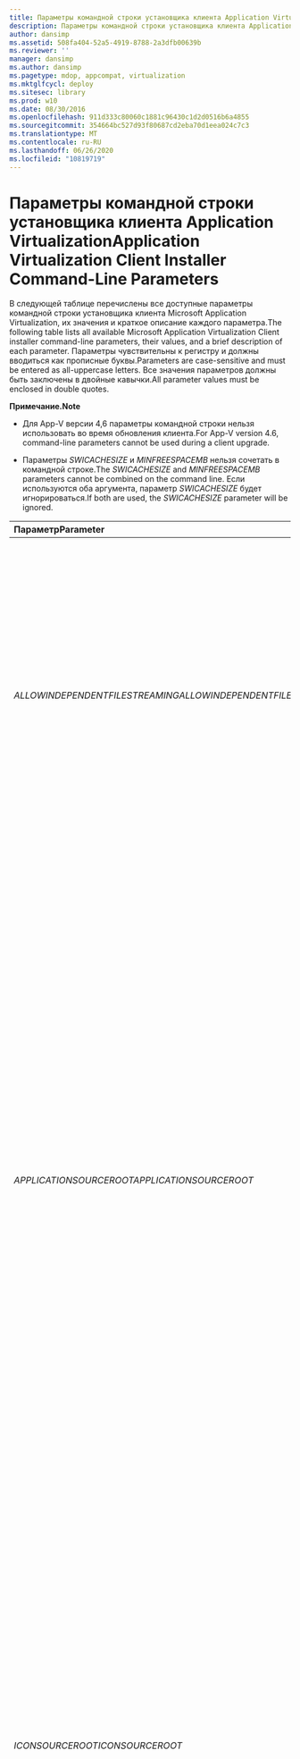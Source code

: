 ```yaml
---
title: Параметры командной строки установщика клиента Application Virtualization
description: Параметры командной строки установщика клиента Application Virtualization
author: dansimp
ms.assetid: 508fa404-52a5-4919-8788-2a3dfb00639b
ms.reviewer: ''
manager: dansimp
ms.author: dansimp
ms.pagetype: mdop, appcompat, virtualization
ms.mktglfcycl: deploy
ms.sitesec: library
ms.prod: w10
ms.date: 08/30/2016
ms.openlocfilehash: 911d333c80060c1881c96430c1d2d0516b6a4855
ms.sourcegitcommit: 354664bc527d93f80687cd2eba70d1eea024c7c3
ms.translationtype: MT
ms.contentlocale: ru-RU
ms.lasthandoff: 06/26/2020
ms.locfileid: "10819719"
---
```

# <span data-ttu-id="caeb3-103">Параметры командной строки установщика клиента Application Virtualization</span><span class="sxs-lookup"><span data-stu-id="caeb3-103">Application Virtualization Client Installer Command-Line Parameters</span></span>


<span data-ttu-id="caeb3-104">В следующей таблице перечислены все доступные параметры командной строки установщика клиента Microsoft Application Virtualization, их значения и краткое описание каждого параметра.</span><span class="sxs-lookup"><span data-stu-id="caeb3-104">The following table lists all available Microsoft Application Virtualization Client installer command-line parameters, their values, and a brief description of each parameter.</span></span> <span data-ttu-id="caeb3-105">Параметры чувствительны к регистру и должны вводиться как прописные буквы.</span><span class="sxs-lookup"><span data-stu-id="caeb3-105">Parameters are case-sensitive and must be entered as all-uppercase letters.</span></span> <span data-ttu-id="caeb3-106">Все значения параметров должны быть заключены в двойные кавычки.</span><span class="sxs-lookup"><span data-stu-id="caeb3-106">All parameter values must be enclosed in double quotes.</span></span>

**<span data-ttu-id="caeb3-107">Примечание.</span><span class="sxs-lookup"><span data-stu-id="caeb3-107">Note</span></span>**  
-   <span data-ttu-id="caeb3-108">Для App-V версии 4,6 параметры командной строки нельзя использовать во время обновления клиента.</span><span class="sxs-lookup"><span data-stu-id="caeb3-108">For App-V version 4.6, command-line parameters cannot be used during a client upgrade.</span></span>

-   <span data-ttu-id="caeb3-109">Параметры *SWICACHESIZE* и *MINFREESPACEMB* нельзя сочетать в командной строке.</span><span class="sxs-lookup"><span data-stu-id="caeb3-109">The *SWICACHESIZE* and *MINFREESPACEMB* parameters cannot be combined on the command line.</span></span> <span data-ttu-id="caeb3-110">Если используются оба аргумента, параметр *SWICACHESIZE* будет игнорироваться.</span><span class="sxs-lookup"><span data-stu-id="caeb3-110">If both are used, the *SWICACHESIZE* parameter will be ignored.</span></span>



<table>
<colgroup>
<col width="33%" />
<col width="33%" />
<col width="33%" />
</colgroup>
<thead>
<tr class="header">
<th align="left"><span data-ttu-id="caeb3-111">Параметр</span><span class="sxs-lookup"><span data-stu-id="caeb3-111">Parameter</span></span></th>
<th align="left"><span data-ttu-id="caeb3-112">Данные</span><span class="sxs-lookup"><span data-stu-id="caeb3-112">Values</span></span></th>
<th align="left"><span data-ttu-id="caeb3-113">Описание</span><span class="sxs-lookup"><span data-stu-id="caeb3-113">Description</span></span></th>
</tr>
</thead>
<tbody>
<tr class="odd">
<td align="left"><p><em><span data-ttu-id="caeb3-114">ALLOWINDEPENDENTFILESTREAMING</span><span class="sxs-lookup"><span data-stu-id="caeb3-114">ALLOWINDEPENDENTFILESTREAMING</span></span></em></p></td>
<td align="left"><p><span data-ttu-id="caeb3-115">TRUE</span><span class="sxs-lookup"><span data-stu-id="caeb3-115">TRUE</span></span></p>
<p><span data-ttu-id="caeb3-116">FALSE</span><span class="sxs-lookup"><span data-stu-id="caeb3-116">FALSE</span></span></p></td>
<td align="left"><p><span data-ttu-id="caeb3-117">Указывает, будет ли включена потоковая передача из файла независимо от того, как был настроен клиент с <em> помощью </em> параметра APPLICATIONSOURCEROOT.</span><span class="sxs-lookup"><span data-stu-id="caeb3-117">Indicates whether streaming from file will be enabled regardless of how the client has been configured with the <em>APPLICATIONSOURCEROOT</em> parameter.</span></span> <span data-ttu-id="caeb3-118">Если задано значение FALSE, транспорт не включит потоковую передачу из файлов даже в том случае, если в качестве <em> параметра APPLICATIONSOURCEROOT в OSD </em> есть путь к файлу.</span><span class="sxs-lookup"><span data-stu-id="caeb3-118">If set to FALSE, the transport will not enable streaming from files even if the OSD HREF or the <em>APPLICATIONSOURCEROOT</em> parameter contains a file path.</span></span></p>
<p><span data-ttu-id="caeb3-119">Возможные значения:</span><span class="sxs-lookup"><span data-stu-id="caeb3-119">Possible values:</span></span></p>
<ul>
<li><p><span data-ttu-id="caeb3-120">TRUE — приложение, развернутое вручную, может быть загружено с диска.</span><span class="sxs-lookup"><span data-stu-id="caeb3-120">TRUE—Manually deployed application may be loaded from disk.</span></span></p></li>
<li><p><span data-ttu-id="caeb3-121">FALSE — все приложения должны поступать из исходного потокового сервера.</span><span class="sxs-lookup"><span data-stu-id="caeb3-121">FALSE—All applications must come from source streaming server.</span></span></p></li>
</ul></td>
</tr>
<tr class="even">
<td align="left"><p><em><span data-ttu-id="caeb3-122">APPLICATIONSOURCEROOT</span><span class="sxs-lookup"><span data-stu-id="caeb3-122">APPLICATIONSOURCEROOT</span></span></em></p></td>
<td align="left"><p><span data-ttu-id="caeb3-123"><em>URL-адрес RTSP:// </em> (для доставки динамического пакета)</span><span class="sxs-lookup"><span data-stu-id="caeb3-123">RTSP:// <em>URL</em> (for dynamic package delivery)</span></span></p>
<p><span data-ttu-id="caeb3-124"><em>URL-адрес file:// </em> или <em> UNC </em> (для загрузки из файла с пакетом доставки)</span><span class="sxs-lookup"><span data-stu-id="caeb3-124">File:// <em>URL</em> or <em>UNC</em> (for load from file package delivery)</span></span></p></td>
<td align="left"><p><span data-ttu-id="caeb3-125">Чтобы включить администратора или электронную систему распространения программного обеспечения, чтобы обеспечить выполнение загрузки приложения в соответствии с схемой управления топологией, можно переопределить базу кода OSD для элемента HREF приложения (исходное расположение).</span><span class="sxs-lookup"><span data-stu-id="caeb3-125">To enable an administrator or an electronic software distribution system to ensure that application loading is performed in compliance with the topology management scheme, allows an override of the OSD CODEBASE for the application HREF element (the source location).</span></span> <span data-ttu-id="caeb3-126">Если значение равно "", то есть значение по умолчанию, используются существующие параметры OSD файла.</span><span class="sxs-lookup"><span data-stu-id="caeb3-126">If the value is “”, which is the default value, the existing OSD file settings are used.</span></span></p>
<p><span data-ttu-id="caeb3-127">URL-адрес состоит из нескольких частей.</span><span class="sxs-lookup"><span data-stu-id="caeb3-127">A URL has several parts:</span></span></p>
<p><span data-ttu-id="caeb3-128">&lt;протокол &gt; :// &lt; сервер &gt; : &lt; &gt; / &lt; путь к порту &gt; / &lt; ? &gt; &lt; #fragment запросов&gt;</span><span class="sxs-lookup"><span data-stu-id="caeb3-128">&lt;protocol&gt;://&lt;server&gt;:&lt;port&gt;/&lt;path&gt;/&lt;?query&gt;&lt;#fragment&gt;</span></span></p>
<p><span data-ttu-id="caeb3-129">Путь в формате UNC состоит из трех частей:</span><span class="sxs-lookup"><span data-stu-id="caeb3-129">A UNC path has three parts:</span></span></p>
<p><span data-ttu-id="caeb3-130">&amp;lt; имя_компьютера &gt; &amp; lt; общий доступ к папке &gt; &amp; lt; ресурс&gt;</span><span class="sxs-lookup"><span data-stu-id="caeb3-130">&amp;lt;computername&gt;&amp;lt;share folder&gt;&amp;lt;resource&gt;</span></span></p>
<p><span data-ttu-id="caeb3-131">Если <em> параметр APPLICATIONSOURCEROOT </em> указан на клиентском компьютере, клиент будет прерывать URL-адрес или путь UNC из файла OSD в составные части и заменять разделы OSD соответствующими <em> </em> разделами APPLICATIONSOURCEROOT.</span><span class="sxs-lookup"><span data-stu-id="caeb3-131">If the <em>APPLICATIONSOURCEROOT</em> parameter is specified on a client, the client will break the URL or UNC path from an OSD file into its constituent parts and replace the OSD sections with the corresponding <em>APPLICATIONSOURCEROOT</em> sections.</span></span></p>
<div class="alert">
<strong><span data-ttu-id="caeb3-132">Важно.</span><span class="sxs-lookup"><span data-stu-id="caeb3-132">Important</span></span></strong><br/><p><span data-ttu-id="caeb3-133">Убедитесь, что при использовании file://с путями в формате UNC используется правильный формат.</span><span class="sxs-lookup"><span data-stu-id="caeb3-133">Be sure to use the correct format when using file:// with a UNC path.</span></span> <span data-ttu-id="caeb3-134">Правильный формат: file:// &amp; lt; сервер &gt; &amp; lt; общий доступ &gt; .</span><span class="sxs-lookup"><span data-stu-id="caeb3-134">The correct format is file://&amp;lt;server&gt;&amp;lt;share&gt;.</span></span></p>
</div>
<div>

</div></td>
</tr>
<tr class="odd">
<td align="left"><p><em><span data-ttu-id="caeb3-135">ICONSOURCEROOT</span><span class="sxs-lookup"><span data-stu-id="caeb3-135">ICONSOURCEROOT</span></span></em></p></td>
<td align="left"><p><em><span data-ttu-id="caeb3-136">UNC</span><span class="sxs-lookup"><span data-stu-id="caeb3-136">UNC</span></span></em></p>
<p><span data-ttu-id="caeb3-137">URL <em> -адрес http:// </em> или <em> url-адрес https://</span><span class="sxs-lookup"><span data-stu-id="caeb3-137">HTTP://<em>URL</em> or HTTPS://<em>URL</span></span></em></p></td>
<td align="left"><p><span data-ttu-id="caeb3-138">Позволяет администратору указать исходное расположение для получения значка для серийного пакета приложения во время публикации.</span><span class="sxs-lookup"><span data-stu-id="caeb3-138">Enables an administrator to specify a source location for icon retrieval for a sequenced application package during publication.</span></span> <span data-ttu-id="caeb3-139">Корни источника значков поддерживают пути в формате UNC и URL-адреса (HTTP или HTTPS).</span><span class="sxs-lookup"><span data-stu-id="caeb3-139">Icon source roots support UNC paths and URLs (HTTP or HTTPS).</span></span> <span data-ttu-id="caeb3-140">Если значение равно "", то есть значение по умолчанию, используются существующие параметры OSD файла.</span><span class="sxs-lookup"><span data-stu-id="caeb3-140">If the value is “”, which is the default value, the existing OSD file settings are used.</span></span></p>
<p><span data-ttu-id="caeb3-141">URL-адрес состоит из нескольких частей.</span><span class="sxs-lookup"><span data-stu-id="caeb3-141">A URL has several parts:</span></span></p>
<p><span data-ttu-id="caeb3-142">&lt;протокол &gt; :// &lt; сервер &gt; : &lt; &gt; / &lt; путь к порту &gt; / &lt; ? &gt; &lt; #fragment запросов&gt;</span><span class="sxs-lookup"><span data-stu-id="caeb3-142">&lt;protocol&gt;://&lt;server&gt;:&lt;port&gt;/&lt;path&gt;/&lt;?query&gt;&lt;#fragment&gt;</span></span></p>
<p><span data-ttu-id="caeb3-143">Путь в формате UNC состоит из трех частей:</span><span class="sxs-lookup"><span data-stu-id="caeb3-143">A UNC path has three parts:</span></span></p>
<p><span data-ttu-id="caeb3-144">&amp;lt; имя_компьютера &gt; &amp; lt; общий доступ к папке &gt; &amp; lt; ресурс&gt;</span><span class="sxs-lookup"><span data-stu-id="caeb3-144">&amp;lt;computername&gt;&amp;lt;share folder&gt;&amp;lt;resource&gt;</span></span></p>
<div class="alert">
<strong><span data-ttu-id="caeb3-145">Важно.</span><span class="sxs-lookup"><span data-stu-id="caeb3-145">Important</span></span></strong><br/><p><span data-ttu-id="caeb3-146">При использовании UNC-пути следует использовать правильный формат.</span><span class="sxs-lookup"><span data-stu-id="caeb3-146">Be sure to use the correct format when using a UNC path.</span></span> <span data-ttu-id="caeb3-147">Допустимые форматы: &amp; lt; сервер &gt; &amp; lt; общий доступ &gt; или &lt; буква диска &gt; : &amp; lt; папка &gt; .</span><span class="sxs-lookup"><span data-stu-id="caeb3-147">Acceptable formats are &amp;lt;server&gt;&amp;lt;share&gt; or &lt;drive letter&gt;:&amp;lt;folder&gt;.</span></span></p>
</div>
<div>

</div></td>
</tr>
<tr class="even">
<td align="left"><p><em><span data-ttu-id="caeb3-148">OSDSOURCEROOT</span><span class="sxs-lookup"><span data-stu-id="caeb3-148">OSDSOURCEROOT</span></span></em></p></td>
<td align="left"><p><em><span data-ttu-id="caeb3-149">UNC</span><span class="sxs-lookup"><span data-stu-id="caeb3-149">UNC</span></span></em></p>
<p><span data-ttu-id="caeb3-150">URL <em> -адрес http:// </em> или <em> url-адрес https://</span><span class="sxs-lookup"><span data-stu-id="caeb3-150">HTTP://<em>URL</em> or HTTPS://<em>URL</span></span></em></p></td>
<td align="left"><p><span data-ttu-id="caeb3-151">Позволяет администратору указать расположение источника для получения файла OSD для пакета приложения во время публикации.</span><span class="sxs-lookup"><span data-stu-id="caeb3-151">Enables an administrator to specify a source location for OSD file retrieval for an application package during publication.</span></span> <span data-ttu-id="caeb3-152">Корни источника OSD поддерживают пути UNC и URL-адреса (HTTP или HTTPS).</span><span class="sxs-lookup"><span data-stu-id="caeb3-152">OSD source roots support UNC paths and URLs (HTTP or HTTPS).</span></span> <span data-ttu-id="caeb3-153">Если значение равно "", то есть значение по умолчанию, используются существующие параметры OSD файла.</span><span class="sxs-lookup"><span data-stu-id="caeb3-153">If the value is “”, which is the default value, the existing OSD file settings are used.</span></span></p>
<p><span data-ttu-id="caeb3-154">URL-адрес состоит из нескольких частей.</span><span class="sxs-lookup"><span data-stu-id="caeb3-154">A URL has several parts:</span></span></p>
<p><span data-ttu-id="caeb3-155">&lt;протокол &gt; :// &lt; сервер &gt; : &lt; &gt; / &lt; путь к порту &gt; / &lt; ? &gt; &lt; #fragment запросов&gt;</span><span class="sxs-lookup"><span data-stu-id="caeb3-155">&lt;protocol&gt;://&lt;server&gt;:&lt;port&gt;/&lt;path&gt;/&lt;?query&gt;&lt;#fragment&gt;</span></span></p>
<p><span data-ttu-id="caeb3-156">Путь в формате UNC состоит из трех частей:</span><span class="sxs-lookup"><span data-stu-id="caeb3-156">A UNC path has three parts:</span></span></p>
<p><span data-ttu-id="caeb3-157">&amp;lt; имя_компьютера &gt; &amp; lt; общий доступ к папке &gt; &amp; lt; ресурс&gt;</span><span class="sxs-lookup"><span data-stu-id="caeb3-157">&amp;lt;computername&gt;&amp;lt;share folder&gt;&amp;lt;resource&gt;</span></span></p>
<div class="alert">
<strong><span data-ttu-id="caeb3-158">Важно.</span><span class="sxs-lookup"><span data-stu-id="caeb3-158">Important</span></span></strong><br/><p><span data-ttu-id="caeb3-159">При использовании UNC-пути следует использовать правильный формат.</span><span class="sxs-lookup"><span data-stu-id="caeb3-159">Be sure to use the correct format when using a UNC path.</span></span> <span data-ttu-id="caeb3-160">Допустимые форматы: &amp; lt; сервер &gt; &amp; lt; общий доступ &gt; или &lt; буква диска &gt; : &amp; lt; папка &gt; .</span><span class="sxs-lookup"><span data-stu-id="caeb3-160">Acceptable formats are &amp;lt;server&gt;&amp;lt;share&gt; or &lt;drive letter&gt;:&amp;lt;folder&gt;.</span></span></p>
</div>
<div>

</div></td>
</tr>
<tr class="odd">
<td align="left"><p><em><span data-ttu-id="caeb3-161">AUTOLOADONLOGIN</span><span class="sxs-lookup"><span data-stu-id="caeb3-161">AUTOLOADONLOGIN</span></span></em></p>
<p><em><span data-ttu-id="caeb3-162">AUTOLOADONLAUNCH</span><span class="sxs-lookup"><span data-stu-id="caeb3-162">AUTOLOADONLAUNCH</span></span></em></p>
<p><em><span data-ttu-id="caeb3-163">AUTOLOADONREFRESH</span><span class="sxs-lookup"><span data-stu-id="caeb3-163">AUTOLOADONREFRESH</span></span></em></p></td>
<td align="left"><p><span data-ttu-id="caeb3-164">[0 | 1]</span><span class="sxs-lookup"><span data-stu-id="caeb3-164">[0|1]</span></span></p></td>
<td align="left"><p><span data-ttu-id="caeb3-165">Триггеры AutoLoad, определяющие события, инициирующие автоматическую загрузку приложений.</span><span class="sxs-lookup"><span data-stu-id="caeb3-165">The AutoLoad triggers that define the events that initiate auto-loading of applications.</span></span> <span data-ttu-id="caeb3-166">AutoLoad неявно использует фоновую потоковую передачу для обеспечения полной загрузки приложения в кэш.</span><span class="sxs-lookup"><span data-stu-id="caeb3-166">AutoLoad implicitly uses background streaming to enable the application to be fully loaded into cache.</span></span></p>
<p><span data-ttu-id="caeb3-167">Основной блок функций будет загружаться как можно быстрее.</span><span class="sxs-lookup"><span data-stu-id="caeb3-167">The primary feature block will be loaded as quickly as possible.</span></span> <span data-ttu-id="caeb3-168">Оставшиеся блоки функций будут загружены в фоновом режиме, чтобы обеспечить приоритетные операции, такие как взаимодействие пользователей с приложениями, и обеспечить оптимальную производительность.</span><span class="sxs-lookup"><span data-stu-id="caeb3-168">Remaining feature blocks will be loaded in the background to enable foreground operations, such as user interaction with applications, to take priority and provide optimal performance.</span></span></p>
<div class="alert">
<strong><span data-ttu-id="caeb3-169">Примечание.</span><span class="sxs-lookup"><span data-stu-id="caeb3-169">Note</span></span></strong><br/><p><span data-ttu-id="caeb3-170"><em>Параметр AUTOLOADTARGET </em> определяет, какие приложения загружаются автоматически.</span><span class="sxs-lookup"><span data-stu-id="caeb3-170">The <em>AUTOLOADTARGET</em> parameter determines which applications are auto-loaded.</span></span> <span data-ttu-id="caeb3-171">По умолчанию используемые пакеты загружаются автоматически, если <em> </em> не задано значение AUTOLOADTARGET.</span><span class="sxs-lookup"><span data-stu-id="caeb3-171">By default, packages that have been used are auto-loaded unless <em>AUTOLOADTARGET</em> is set.</span></span></p>
</div>
<div>

</div>
<p><span data-ttu-id="caeb3-172">Каждый параметр влияет на поведение при загрузке, как описано ниже.</span><span class="sxs-lookup"><span data-stu-id="caeb3-172">Each parameter affects loading behavior as follows:</span></span></p>
<ul>
<li><p><em><span data-ttu-id="caeb3-173">AUTOLOADONLOGIN </em> — Загрузка начинается, когда пользователь входит в систему.</span><span class="sxs-lookup"><span data-stu-id="caeb3-173">AUTOLOADONLOGIN</em>—Loading starts when the user logs in.</span></span></p></li>
<li><p><em><span data-ttu-id="caeb3-174">AUTOLOADONLAUNCH </em> — Загрузка начинается, когда пользователь запускает приложение.</span><span class="sxs-lookup"><span data-stu-id="caeb3-174">AUTOLOADONLAUNCH</em>—Loading starts when the user starts an application.</span></span></p></li>
<li><p><em><span data-ttu-id="caeb3-175">AUTOLOADONREFRESH </em> — Загрузка начинается, когда выполняется обновление публикации.</span><span class="sxs-lookup"><span data-stu-id="caeb3-175">AUTOLOADONREFRESH</em>—Loading starts when a publishing refresh occurs.</span></span></p></li>
</ul>
<p><span data-ttu-id="caeb3-176">Три значения могут быть объединены.</span><span class="sxs-lookup"><span data-stu-id="caeb3-176">The three values can be combined.</span></span> <span data-ttu-id="caeb3-177">В следующем примере триггеры AutoLoad включены как при входе пользователя, так и при обновлении публикации.</span><span class="sxs-lookup"><span data-stu-id="caeb3-177">In the following example, AutoLoad triggers are enabled both at user login and when publishing refresh occurs:</span></span></p>
<p><em><span data-ttu-id="caeb3-178">AUTOLOADONLOGIN AUTOLOADONREFRESH</span><span class="sxs-lookup"><span data-stu-id="caeb3-178">AUTOLOADONLOGIN AUTOLOADONREFRESH</span></span></em></p>
<div class="alert">
<strong><span data-ttu-id="caeb3-179">Примечание.</span><span class="sxs-lookup"><span data-stu-id="caeb3-179">Note</span></span></strong><br/><p><span data-ttu-id="caeb3-180">Если клиент настроил эти значения при первой установке, autoload не будет срабатывать до следующего выхода из системы и повторного входа пользователя в систему.</span><span class="sxs-lookup"><span data-stu-id="caeb3-180">If the client is configured with these values at first install, Autoload will not be triggered until the next time the user logs off and logs back on.</span></span></p>
</div>
<div>

</div></td>
</tr>
<tr class="even">
<td align="left"><p><em><span data-ttu-id="caeb3-181">AUTOLOADTARGET</span><span class="sxs-lookup"><span data-stu-id="caeb3-181">AUTOLOADTARGET</span></span></em></p></td>
<td align="left"><p><span data-ttu-id="caeb3-182">НИЧЕГО</span><span class="sxs-lookup"><span data-stu-id="caeb3-182">NONE</span></span></p>
<p><span data-ttu-id="caeb3-183">ВЕСЬ</span><span class="sxs-lookup"><span data-stu-id="caeb3-183">ALL</span></span></p>
<p><span data-ttu-id="caeb3-184">PREVUSED</span><span class="sxs-lookup"><span data-stu-id="caeb3-184">PREVUSED</span></span></p></td>
<td align="left"><p><span data-ttu-id="caeb3-185">Указывает, что будет автоматически загружаться при возникновении любого определенного триггера AutoLoad.</span><span class="sxs-lookup"><span data-stu-id="caeb3-185">Indicates what will be auto-loaded when any given AutoLoad triggers occur.</span></span></p>
<p><span data-ttu-id="caeb3-186">Возможные значения:</span><span class="sxs-lookup"><span data-stu-id="caeb3-186">Possible values:</span></span></p>
<ul>
<li><p><span data-ttu-id="caeb3-187">NONE — без автоматической загрузки, независимо от того, какие триггеры могут быть заданы.</span><span class="sxs-lookup"><span data-stu-id="caeb3-187">NONE—No auto-loading, regardless of what triggers might be set.</span></span></p></li>
<li><p><span data-ttu-id="caeb3-188">ALL (если включен какой-либо триггер AutoLoad, все пакеты загружаются автоматически, независимо от того, были ли они запущены.</span><span class="sxs-lookup"><span data-stu-id="caeb3-188">ALL—If any AutoLoad trigger is enabled, all packages are automatically loaded, whether or not they have ever been launched.</span></span></p>
<div class="alert">
<strong><span data-ttu-id="caeb3-189">Примечание.</span><span class="sxs-lookup"><span data-stu-id="caeb3-189">Note</span></span></strong><br/><p><span data-ttu-id="caeb3-190">Этот параметр настраивается для отдельных пакетов с помощью <strong> команд "добавить пакет" </strong> и "Настройка пакета" SFTMIME <strong> </strong> .</span><span class="sxs-lookup"><span data-stu-id="caeb3-190">This setting is configured for individual packages by using the SFTMIME <strong>ADD PACKAGE</strong> and <strong>CONFIGURE PACKAGE</strong> commands.</span></span> <span data-ttu-id="caeb3-191">Дополнительные сведения об этих командах можно найти в разделе <a href="sftmime--command-reference.md" data-raw-source="[SFTMIME Command Reference](sftmime--command-reference.md)"> Справочник по командам SFTMIME </a> .</span><span class="sxs-lookup"><span data-stu-id="caeb3-191">For more information about these commands, see <a href="sftmime--command-reference.md" data-raw-source="[SFTMIME Command Reference](sftmime--command-reference.md)">SFTMIME Command Reference</a>.</span></span></p>
</div>
<div>

</div></li>
<li><p><span data-ttu-id="caeb3-192">PREVUSED — если включен какой-либо триггер AutoLoad, загрузите только те пакеты, в которых ранее использовалось хотя бы одно приложение в пакете (то есть, запущены или предварительно кэшированы).</span><span class="sxs-lookup"><span data-stu-id="caeb3-192">PREVUSED—If any AutoLoad trigger is enabled, load only the packages where at least one application in the package has been previously used (that is, launched or precached).</span></span></p></li>
</ul>
<div class="alert">
<strong><span data-ttu-id="caeb3-193">Примечание.</span><span class="sxs-lookup"><span data-stu-id="caeb3-193">Note</span></span></strong><br/><p><span data-ttu-id="caeb3-194">При установке клиента App-V для использования кэша, доступного только для чтения (например, в качестве реализации сервера VDI), необходимо установить <em> </em> для параметра AUTOLOADTARGET значение None, чтобы клиент не мог обновить приложения в кэше только для чтения.</span><span class="sxs-lookup"><span data-stu-id="caeb3-194">When you install the App-V client to use a read-only cache, (for example, as a VDI server implementation), you must set the <em>AUTOLOADTARGET</em> parameter to NONE to prevent the client from trying to update applications in the read-only cache.</span></span></p>
</div>
<div>

</div></td>
</tr>
<tr class="odd">
<td align="left"><p><em><span data-ttu-id="caeb3-195">DOTIMEOUTMINUTES</span><span class="sxs-lookup"><span data-stu-id="caeb3-195">DOTIMEOUTMINUTES</span></span></em></p></td>
<td align="left"><p><span data-ttu-id="caeb3-196">29600 (по умолчанию)</span><span class="sxs-lookup"><span data-stu-id="caeb3-196">29600 (default)</span></span></p>
<p><span data-ttu-id="caeb3-197">1 – 1439998560 минут (диапазон)</span><span class="sxs-lookup"><span data-stu-id="caeb3-197">1–1439998560 minutes (range)</span></span></p></td>
<td align="left"><p><span data-ttu-id="caeb3-198">Показывает, сколько минут приложение может использоваться в отключенной операции.</span><span class="sxs-lookup"><span data-stu-id="caeb3-198">Indicates how many minutes an application may be used in disconnected operation.</span></span></p></td>
</tr>
<tr class="even">
<td align="left"><p><em><span data-ttu-id="caeb3-199">INSTALLDIR</span><span class="sxs-lookup"><span data-stu-id="caeb3-199">INSTALLDIR</span></span></em></p></td>
<td align="left"><p><span data-ttu-id="caeb3-200">&lt;аппарат&gt;</span><span class="sxs-lookup"><span data-stu-id="caeb3-200">&lt;pathname&gt;</span></span></p></td>
<td align="left"><p><span data-ttu-id="caeb3-201">Указывает каталог установки клиента App-V.</span><span class="sxs-lookup"><span data-stu-id="caeb3-201">Specifies the installation directory of the App-V Client.</span></span></p>
<p><span data-ttu-id="caeb3-202">Пример: INSTALLDIR = &quot; C:\Program Files\Microsoft Application Virtualization Client&quot;</span><span class="sxs-lookup"><span data-stu-id="caeb3-202">Example: INSTALLDIR=&quot;C:\Program Files\Microsoft Application Virtualization Client&quot;</span></span></p></td>
</tr>
<tr class="odd">
<td align="left"><p><em><span data-ttu-id="caeb3-203">РЕЖИМ</span><span class="sxs-lookup"><span data-stu-id="caeb3-203">OPTIN</span></span></em></p></td>
<td align="left"><p><span data-ttu-id="caeb3-204">ЗАДАН</span><span class="sxs-lookup"><span data-stu-id="caeb3-204">“TRUE”</span></span></p>
<p><span data-ttu-id="caeb3-205">“”</span><span class="sxs-lookup"><span data-stu-id="caeb3-205">“”</span></span></p></td>
<td align="left"><p><span data-ttu-id="caeb3-206">Клиентские компоненты Microsoft Application Virtualization будут обновляться с помощью центра обновления Майкрософт, когда они доступны для общего доступа.</span><span class="sxs-lookup"><span data-stu-id="caeb3-206">Microsoft Application Virtualization Client components will be upgradable through Microsoft Update when updates are made available to the general public.</span></span> <span data-ttu-id="caeb3-207">Для агента Центра обновления Майкрософт, установленного в операционных системах Windows, требуется явное согласие пользователя на использование службы.</span><span class="sxs-lookup"><span data-stu-id="caeb3-207">The Microsoft Update Agent installed on Windows operating systems requires a user to explicitly opt-in to use the service.</span></span> <span data-ttu-id="caeb3-208">Этот отказ требуется только один раз для всех приложений на устройстве.</span><span class="sxs-lookup"><span data-stu-id="caeb3-208">This opt-in is required only one time for all applications on the device.</span></span> <span data-ttu-id="caeb3-209">Если вы уже выбрали вариант "Microsoft Update", компоненты Microsoft Application Virtualization на устройстве будут автоматически использовать преимущества службы.</span><span class="sxs-lookup"><span data-stu-id="caeb3-209">If you have already opted into Microsoft Update, the Microsoft Application Virtualization components on the device will automatically take advantage of the service.</span></span></p>
<p><span data-ttu-id="caeb3-210">Для установки с помощью командной строки по умолчанию используется Microsoft Update (если только предыдущее приложение не включило на него) в соответствии с требованием, которое можно вручную внести в Microsoft Update.</span><span class="sxs-lookup"><span data-stu-id="caeb3-210">For command-line installation, use of Microsoft Update is by default opt-out (unless a previous application already enabled the device to be opted in) due to the requirement for manually opting into Microsoft Update.</span></span> <span data-ttu-id="caeb3-211">Таким образом, ожидание в установках должна быть явной для установки из командной строки.</span><span class="sxs-lookup"><span data-stu-id="caeb3-211">Therefore, opting in must be explicit for command-line installations.</span></span> <span data-ttu-id="caeb3-212">Установка для параметра "OptIn" <em> значения </em> true приводит к принудительному включению центра обновления Майкрософт.</span><span class="sxs-lookup"><span data-stu-id="caeb3-212">Setting the command-line parameter <em>OPTIN</em> to TRUE forces the Microsoft Update opt-in to be set.</span></span></p></td>
</tr>
<tr class="even">
<td align="left"><p><em><span data-ttu-id="caeb3-213">REQUIREAUTHORIZATIONIFCACHED</span><span class="sxs-lookup"><span data-stu-id="caeb3-213">REQUIREAUTHORIZATIONIFCACHED</span></span></em></p></td>
<td align="left"><p><span data-ttu-id="caeb3-214">TRUE</span><span class="sxs-lookup"><span data-stu-id="caeb3-214">TRUE</span></span></p>
<p><span data-ttu-id="caeb3-215">FALSE</span><span class="sxs-lookup"><span data-stu-id="caeb3-215">FALSE</span></span></p></td>
<td align="left"><p><span data-ttu-id="caeb3-216">Указывает, требуется ли всегда проверка подлинности, независимо от того, какое приложение уже находится в кэше.</span><span class="sxs-lookup"><span data-stu-id="caeb3-216">Indicates whether authorization is always required, whether or not an application is already in cache.</span></span></p>
<p><span data-ttu-id="caeb3-217">Возможные значения:</span><span class="sxs-lookup"><span data-stu-id="caeb3-217">Possible values:</span></span></p>
<ul>
<li><p><span data-ttu-id="caeb3-218">TRUE — приложение всегда должно быть авторизовано при запуске.</span><span class="sxs-lookup"><span data-stu-id="caeb3-218">TRUE—Application always must be authorized at startup.</span></span> <span data-ttu-id="caeb3-219">Для потоковых приложений RTSP маркер авторизации пользователя отправляется на сервер для проверки подлинности.</span><span class="sxs-lookup"><span data-stu-id="caeb3-219">For RTSP streamed applications, the user authorization token is sent to the server for authorization.</span></span> <span data-ttu-id="caeb3-220">Для файловых приложений списки ACL для файлов определяют, может ли пользователь получить доступ к приложению.</span><span class="sxs-lookup"><span data-stu-id="caeb3-220">For file-based applications, file ACLs dictate whether a user may access the application.</span></span></p></li>
<li><p><span data-ttu-id="caeb3-221">FALSE — всегда пытайтесь подключиться к серверу.</span><span class="sxs-lookup"><span data-stu-id="caeb3-221">FALSE—Always try to connect to the server.</span></span> <span data-ttu-id="caeb3-222">Если не удается установить соединение с сервером, клиент по-прежнему позволяет пользователю запустить приложение, которое ранее было загружено в кэш.</span><span class="sxs-lookup"><span data-stu-id="caeb3-222">If a connection to the server cannot be established, the client still allows the user to launch an application that has previously been loaded into cache.</span></span></p></li>
</ul></td>
</tr>
<tr class="odd">
<td align="left"><p><em><span data-ttu-id="caeb3-223">SWICACHESIZE</span><span class="sxs-lookup"><span data-stu-id="caeb3-223">SWICACHESIZE</span></span></em></p></td>
<td align="left"><p><span data-ttu-id="caeb3-224">Размер кэша в МЕГАБАЙТах</span><span class="sxs-lookup"><span data-stu-id="caeb3-224">Cache size in MB</span></span></p></td>
<td align="left"><p><span data-ttu-id="caeb3-225">Задает размер (в мегабайтах) кэша клиента.</span><span class="sxs-lookup"><span data-stu-id="caeb3-225">Specifies the size in megabytes of the client cache.</span></span> <span data-ttu-id="caeb3-226">Размер по умолчанию составляет 4096 МБ и максимальный размер составляет 1 048 576 МБ (1 ТБ).</span><span class="sxs-lookup"><span data-stu-id="caeb3-226">The default size is 4096 MB, and the maximum size is 1,048,576 MB (1 TB).</span></span> <span data-ttu-id="caeb3-227">Система проверяет наличие доступного места во время установки, но не резервирует пространство.</span><span class="sxs-lookup"><span data-stu-id="caeb3-227">The system checks for the available space at installation time, but the space is not reserved.</span></span></p>
<p><span data-ttu-id="caeb3-228">Пример: <strong> SWICACHESIZE = &quot; 1024&quot;</span><span class="sxs-lookup"><span data-stu-id="caeb3-228">Example: <strong>SWICACHESIZE=&quot;1024&quot;</span></span></strong></p></td>
</tr>
<tr class="even">
<td align="left"><p><em><span data-ttu-id="caeb3-229">SWIPUBSVRDISPLAY</span><span class="sxs-lookup"><span data-stu-id="caeb3-229">SWIPUBSVRDISPLAY</span></span></em></p></td>
<td align="left"><p><span data-ttu-id="caeb3-230">Отображаемое имя</span><span class="sxs-lookup"><span data-stu-id="caeb3-230">Display name</span></span></p></td>
<td align="left"><p><span data-ttu-id="caeb3-231">Указывает отображаемое имя сервера публикаций; требуется при <em> </em> использовании SWIPUBSVRHOST.</span><span class="sxs-lookup"><span data-stu-id="caeb3-231">Specifies the displayed name of the publishing server; required when <em>SWIPUBSVRHOST</em> is used.</span></span></p>
<p><span data-ttu-id="caeb3-232">Пример: <strong> SWIPUBSVRDISPLAY = &quot; производственная среда&quot;</span><span class="sxs-lookup"><span data-stu-id="caeb3-232">Example: <strong>SWIPUBSVRDISPLAY=&quot;PRODUCTION ENVIRONMENT&quot;</span></span></strong></p></td>
</tr>
<tr class="odd">
<td align="left"><p><em><span data-ttu-id="caeb3-233">SWIPUBSVRTYPE</span><span class="sxs-lookup"><span data-stu-id="caeb3-233">SWIPUBSVRTYPE</span></span></em></p></td>
<td align="left"><p><span data-ttu-id="caeb3-234">[HTTP | Протокол</span><span class="sxs-lookup"><span data-stu-id="caeb3-234">[HTTP|RTSP]</span></span></p></td>
<td align="left"><p><span data-ttu-id="caeb3-235">Указывает тип сервера публикаций.</span><span class="sxs-lookup"><span data-stu-id="caeb3-235">Specifies the publishing server type.</span></span> <span data-ttu-id="caeb3-236">Тип сервера по умолчанию — сервер Application Virtualization Server.</span><span class="sxs-lookup"><span data-stu-id="caeb3-236">The default server type is Application Virtualization Server.</span></span> <span data-ttu-id="caeb3-237"><strong>Параметр/Secure </strong> не учитывает регистр.</span><span class="sxs-lookup"><span data-stu-id="caeb3-237">The <strong>/secure</strong> switch is not case sensitive.</span></span></p>
<ul>
<li><p><span data-ttu-id="caeb3-238">HTTP (стандартный HTTP-сервер)</span><span class="sxs-lookup"><span data-stu-id="caeb3-238">HTTP—Standard HTTP Server</span></span></p></li>
<li><p><span data-ttu-id="caeb3-239">HTTP- <strong> /Secure </strong> — Улучшенная безопасность HTTP-сервер</span><span class="sxs-lookup"><span data-stu-id="caeb3-239">HTTP <strong>/secure</strong>—Enhanced Security HTTP Server</span></span></p></li>
<li><p><span data-ttu-id="caeb3-240">RTSP (сервер Application Virtualization Server)</span><span class="sxs-lookup"><span data-stu-id="caeb3-240">RTSP—Application Virtualization Server</span></span></p></li>
<li><p><span data-ttu-id="caeb3-241">Протокол RTSP <strong> /Secure </strong> — сервер виртуализации приложений повышенной безопасности</span><span class="sxs-lookup"><span data-stu-id="caeb3-241">RTSP <strong>/secure</strong>—Enhanced Security Application Virtualization Server</span></span></p></li>
</ul>
<p><span data-ttu-id="caeb3-242">Пример: <strong> SWIPUBSVRTYPE = &quot; http/Secure&quot;</span><span class="sxs-lookup"><span data-stu-id="caeb3-242">Example: <strong>SWIPUBSVRTYPE=&quot;HTTP /secure&quot;</span></span></strong></p></td>
</tr>
<tr class="even">
<td align="left"><p><em><span data-ttu-id="caeb3-243">SWIPUBSVRHOST</span><span class="sxs-lookup"><span data-stu-id="caeb3-243">SWIPUBSVRHOST</span></span></em></p></td>
<td align="left"><p><span data-ttu-id="caeb3-244">IP-адрес | имя узла</span><span class="sxs-lookup"><span data-stu-id="caeb3-244">IP address|host name</span></span></p></td>
<td align="left"><p><span data-ttu-id="caeb3-245">Указывает IP-адрес сервера виртуализации приложений или имени узла сервера, который разрешается в IP-адрес сервера&#39;s; требуется при <em> </em> использовании SWIPUBSVRDISPLAY.</span><span class="sxs-lookup"><span data-stu-id="caeb3-245">Specifies either the IP address of the Application Virtualization Server or a host name of the server that resolves into the server&#39;s IP address; required when <em>SWIPUBSVRDISPLAY</em> is used.</span></span></p>
<p><span data-ttu-id="caeb3-246">Пример: <strong> SWIPUBSVRHOST = &quot; Server01&quot;</span><span class="sxs-lookup"><span data-stu-id="caeb3-246">Example: <strong>SWIPUBSVRHOST=&quot;SERVER01&quot;</span></span></strong></p></td>
</tr>
<tr class="odd">
<td align="left"><p><em><span data-ttu-id="caeb3-247">SWIPUBSVRPORT</span><span class="sxs-lookup"><span data-stu-id="caeb3-247">SWIPUBSVRPORT</span></span></em></p></td>
<td align="left"><p><span data-ttu-id="caeb3-248">Номер порта</span><span class="sxs-lookup"><span data-stu-id="caeb3-248">Port number</span></span></p></td>
<td align="left"><p><span data-ttu-id="caeb3-249">Задает логический порт, используемый этим сервером Application Virtualization для прослушивания запросов от клиента (по умолчанию = 554).</span><span class="sxs-lookup"><span data-stu-id="caeb3-249">Specifies the logical port that is used by this Application Virtualization Server to listen for requests from the client (default = 554).</span></span></p>
<ul>
<li><p><span data-ttu-id="caeb3-250">Стандартный HTTP-сервер — по умолчанию = 80.</span><span class="sxs-lookup"><span data-stu-id="caeb3-250">Standard HTTP server—Default = 80.</span></span></p></li>
<li><p><span data-ttu-id="caeb3-251">Сервер HTTP с улучшенной защитой: по умолчанию = 443.</span><span class="sxs-lookup"><span data-stu-id="caeb3-251">Enhanced Security HTTP Server—Default = 443.</span></span></p></li>
<li><p><span data-ttu-id="caeb3-252">Сервер Application Virtualization — значение по умолчанию = 554.</span><span class="sxs-lookup"><span data-stu-id="caeb3-252">Application Virtualization Server—Default = 554.</span></span></p></li>
<li><p><span data-ttu-id="caeb3-253">Сервер виртуализации приложений повышенной безопасности — по умолчанию = 322.</span><span class="sxs-lookup"><span data-stu-id="caeb3-253">Enhanced Security Application Virtualization Server—Default = 322.</span></span></p></li>
</ul>
<p><span data-ttu-id="caeb3-254">Пример: <strong> SWIPUBSVRPORT = &quot; 443&quot;</span><span class="sxs-lookup"><span data-stu-id="caeb3-254">Example: <strong>SWIPUBSVRPORT=&quot;443&quot;</span></span></strong></p></td>
</tr>
<tr class="even">
<td align="left"><p><em><span data-ttu-id="caeb3-255">SWIPUBSVRPATH</span><span class="sxs-lookup"><span data-stu-id="caeb3-255">SWIPUBSVRPATH</span></span></em></p></td>
<td align="left"><p><span data-ttu-id="caeb3-256">Имя пути</span><span class="sxs-lookup"><span data-stu-id="caeb3-256">Path name</span></span></p></td>
<td align="left"><p><span data-ttu-id="caeb3-257">Задает расположение на сервере публикации файла, в котором определяются сопоставления типов файлов (по умолчанию =/); требуется, если <em> </em> значение параметра SWIPUBSVRTYPE — HTTP.</span><span class="sxs-lookup"><span data-stu-id="caeb3-257">Specifies the location on the publishing server of the file that defines file type associations (default = /); required when the <em>SWIPUBSVRTYPE</em> parameter value is HTTP.</span></span></p>
<p><span data-ttu-id="caeb3-258">Пример: <strong> SWIPUBSVRPATH = &quot; /AppVirt/appsntypes.xml&quot;</span><span class="sxs-lookup"><span data-stu-id="caeb3-258">Example: <strong>SWIPUBSVRPATH=&quot;/AppVirt/appsntypes.xml&quot;</span></span></strong></p></td>
</tr>
<tr class="odd">
<td align="left"><p><em><span data-ttu-id="caeb3-259">SWIPUBSVRREFRESH</span><span class="sxs-lookup"><span data-stu-id="caeb3-259">SWIPUBSVRREFRESH</span></span></em></p></td>
<td align="left"><p><span data-ttu-id="caeb3-260">[Вкл. | ВЫЙТИ</span><span class="sxs-lookup"><span data-stu-id="caeb3-260">[ON|OFF]</span></span></p></td>
<td align="left"><p><span data-ttu-id="caeb3-261">Указывает, будет ли клиент автоматически запрашивает сервер публикаций для сопоставлений типов файлов и приложений, когда пользователь входит на клиент (по умолчанию используется значение ON).</span><span class="sxs-lookup"><span data-stu-id="caeb3-261">Specifies whether the client automatically queries the publishing server for file type associations and applications when a user logs in to the client (default = ON).</span></span></p>
<p><span data-ttu-id="caeb3-262">Пример: <strong> SWIPUBSVRREFRESH = &quot; Off&quot;</span><span class="sxs-lookup"><span data-stu-id="caeb3-262">Example: <strong>SWIPUBSVRREFRESH=&quot;off&quot;</span></span></strong></p></td>
</tr>
<tr class="even">
<td align="left"><p><em><span data-ttu-id="caeb3-263">SWIGLOBALDATA</span><span class="sxs-lookup"><span data-stu-id="caeb3-263">SWIGLOBALDATA</span></span></em></p></td>
<td align="left"><p><span data-ttu-id="caeb3-264">Глобальный каталог данных</span><span class="sxs-lookup"><span data-stu-id="caeb3-264">Global data directory</span></span></p></td>
<td align="left"><p><span data-ttu-id="caeb3-265">Указывает каталог, в котором будут храниться данные, не относящиеся к конкретным пользователям (по умолчанию — C:\Documents and Settings\All Users\Documents).</span><span class="sxs-lookup"><span data-stu-id="caeb3-265">Specifies the directory where data will be stored that is not specific to particular users (default = C:\Documents and Settings\All Users\Documents).</span></span></p>
<p><span data-ttu-id="caeb3-266">Пример: <strong> SWIGLOBALDATA = &quot; D:\Microsoft Application Virtualization Client\Global&quot;</span><span class="sxs-lookup"><span data-stu-id="caeb3-266">Example: <strong>SWIGLOBALDATA=&quot;D:\Microsoft Application Virtualization Client\Global&quot;</span></span></strong></p></td>
</tr>
<tr class="odd">
<td align="left"><p><em><span data-ttu-id="caeb3-267">SWIUSERDATA</span><span class="sxs-lookup"><span data-stu-id="caeb3-267">SWIUSERDATA</span></span></em></p></td>
<td align="left"><p><span data-ttu-id="caeb3-268">Каталог данных пользователя</span><span class="sxs-lookup"><span data-stu-id="caeb3-268">User data directory</span></span></p></td>
<td align="left"><p><span data-ttu-id="caeb3-269">Указывает каталог, в котором будут храниться данные, специфичные для конкретных пользователей (по умолчанию =% APPDATA%).</span><span class="sxs-lookup"><span data-stu-id="caeb3-269">Specifies the directory where data will be stored that is specific to particular users (default = %APPDATA%).</span></span></p>
<p><span data-ttu-id="caeb3-270">Пример: <strong> SWIUSERDATA = &quot; H:\Windows\Microsoft Application Virtualization (клиент)&quot;</span><span class="sxs-lookup"><span data-stu-id="caeb3-270">Example: <strong>SWIUSERDATA=&quot;H:\Windows\Microsoft Application Virtualization Client&quot;</span></span></strong></p></td>
</tr>
<tr class="even">
<td align="left"><p><em><span data-ttu-id="caeb3-271">SWIFSDRIVE</span><span class="sxs-lookup"><span data-stu-id="caeb3-271">SWIFSDRIVE</span></span></em></p></td>
<td align="left"><p><span data-ttu-id="caeb3-272">Предпочтительная буква диска</span><span class="sxs-lookup"><span data-stu-id="caeb3-272">Preferred drive letter</span></span></p></td>
<td align="left"><p><span data-ttu-id="caeb3-273">Соответствует букве диска, выбранной для виртуального диска.</span><span class="sxs-lookup"><span data-stu-id="caeb3-273">Corresponds to the drive letter that you selected for the virtual drive.</span></span></p>
<p><span data-ttu-id="caeb3-274">Пример: <strong> SWIFSDRIVE = &quot; S&quot;</span><span class="sxs-lookup"><span data-stu-id="caeb3-274">Example: <strong>SWIFSDRIVE=&quot;S&quot;</span></span></strong></p></td>
</tr>
<tr class="odd">
<td align="left"><p><em><span data-ttu-id="caeb3-275">SYSTEMEVENTLOGLEVEL</span><span class="sxs-lookup"><span data-stu-id="caeb3-275">SYSTEMEVENTLOGLEVEL</span></span></em></p></td>
<td align="left"><p><span data-ttu-id="caeb3-276">0 – 4</span><span class="sxs-lookup"><span data-stu-id="caeb3-276">0–4</span></span></p></td>
<td align="left"><p><span data-ttu-id="caeb3-277">Уровень ведения журнала, на котором сообщения журнала записываются в журнал событий NT.</span><span class="sxs-lookup"><span data-stu-id="caeb3-277">Indicates the logging level at which log messages are written to the NT event Log.</span></span> <span data-ttu-id="caeb3-278">Это значение указывает порог, который заносится в журнал, то есть все, что равно или меньше этого значения, заносится в журнал.</span><span class="sxs-lookup"><span data-stu-id="caeb3-278">The value indicates a threshold of what is logged—that is, everything equal to or less than that value is logged.</span></span> <span data-ttu-id="caeb3-279">Например, значение 0x3 (предупреждение) указывает на то, что в журнал записываются предупреждения (0x3), ошибки (0x2) и критические ошибки (0x1).</span><span class="sxs-lookup"><span data-stu-id="caeb3-279">For example, a value of 0x3 (Warning) indicates that Warnings (0x3), Errors (0x2), and Critical Errors (0x1) are logged.</span></span></p>
<p><span data-ttu-id="caeb3-280">Возможные значения:</span><span class="sxs-lookup"><span data-stu-id="caeb3-280">Possible values:</span></span></p>
<ul>
<li><p><span data-ttu-id="caeb3-281">0 = = нет</span><span class="sxs-lookup"><span data-stu-id="caeb3-281">0 == None</span></span></p></li>
<li><p><span data-ttu-id="caeb3-282">1 = = критическая</span><span class="sxs-lookup"><span data-stu-id="caeb3-282">1 == Critical</span></span></p></li>
<li><p><span data-ttu-id="caeb3-283">2 = = ошибка</span><span class="sxs-lookup"><span data-stu-id="caeb3-283">2 == Error</span></span></p></li>
<li><p><span data-ttu-id="caeb3-284">3 = = предупреждение</span><span class="sxs-lookup"><span data-stu-id="caeb3-284">3 == Warning</span></span></p></li>
<li><p><span data-ttu-id="caeb3-285">4 = = информация</span><span class="sxs-lookup"><span data-stu-id="caeb3-285">4 == Information</span></span></p></li>
</ul></td>
</tr>
<tr class="even">
<td align="left"><p><em><span data-ttu-id="caeb3-286">MINFREESPACEMB</span><span class="sxs-lookup"><span data-stu-id="caeb3-286">MINFREESPACEMB</span></span></em></p></td>
<td align="left"><p><span data-ttu-id="caeb3-287">В МЕГАБАЙТах</span><span class="sxs-lookup"><span data-stu-id="caeb3-287">In MB</span></span></p></td>
<td align="left"><p><span data-ttu-id="caeb3-288">Задает объем свободного места (в мегабайтах), которое должно быть доступно на узле, прежде чем можно будет увеличивать размер кэша.</span><span class="sxs-lookup"><span data-stu-id="caeb3-288">Specifies the amount of free space (in megabytes) that must be available on the host before the cache size can increase.</span></span> <span data-ttu-id="caeb3-289">В следующем примере в клиенте настраивается наличие не менее 5 ГБ свободного места на диске, прежде чем можно будет увеличивать размер кэша.</span><span class="sxs-lookup"><span data-stu-id="caeb3-289">The following example would configure the client to ensure at least 5 GB of free space on the disk before allowing the size of the cache to increase.</span></span> <span data-ttu-id="caeb3-290">По умолчанию используется 5000 МБАЙТ свободного места на диске во время установки.</span><span class="sxs-lookup"><span data-stu-id="caeb3-290">The default is 5000 MB of free space available on disk at installation time.</span></span></p>
<p><span data-ttu-id="caeb3-291">Пример: <strong> MINFREESPACEMB = &quot; 5000 &quot; (5 ГБ)</span><span class="sxs-lookup"><span data-stu-id="caeb3-291">Example: <strong>MINFREESPACEMB =&quot;5000&quot; (5 GB)</span></span></strong></p></td>
</tr>
<tr class="odd">
<td align="left"><p><em><span data-ttu-id="caeb3-292">KEEPCURRENTSETTINGS</span><span class="sxs-lookup"><span data-stu-id="caeb3-292">KEEPCURRENTSETTINGS</span></span></em></p></td>
<td align="left"><p><span data-ttu-id="caeb3-293">[0 | 1]</span><span class="sxs-lookup"><span data-stu-id="caeb3-293">[0|1]</span></span></p></td>
<td align="left"><p><span data-ttu-id="caeb3-294">Используется при применении параметров реестра перед развертыванием клиента (например, с помощью групповой политики).</span><span class="sxs-lookup"><span data-stu-id="caeb3-294">Used when you have applied registry settings prior to deploying a client—for example, by using Group Policy.</span></span> <span data-ttu-id="caeb3-295">При развертывании клиента установите для этого параметра значение 1, чтобы не перезаписывать параметры реестра.</span><span class="sxs-lookup"><span data-stu-id="caeb3-295">When a client is deployed, set this parameter to a value of 1 so that it will not overwrite the registry settings.</span></span></p>
<div class="alert">
<strong><span data-ttu-id="caeb3-296">Важно.</span><span class="sxs-lookup"><span data-stu-id="caeb3-296">Important</span></span></strong><br/><p><span data-ttu-id="caeb3-297">Если задано значение 1, игнорируются следующие параметры командной строки установщика клиента:</span><span class="sxs-lookup"><span data-stu-id="caeb3-297">If set to a value of 1, the following client installer command-line parameters are ignored:</span></span></p>
<p><strong><span data-ttu-id="caeb3-298">SWICACHESIZE </strong> , <strong> MINFREESPACEMB </strong> , <strong> ALLOWINDEPENDENTFILESTREAMING </strong> , <strong> APPLICATIONSOURCEROOT </strong> , ICONSOURCEROOT, OSDSOURCEROOT, <strong> </strong> <strong> </strong> <strong> SYSTEMEVENTLOGLEVEL </strong> <strong> </strong> <strong> </strong> <strong> </strong> <strong> </strong> <strong> </strong> <strong> </strong> , SWIGLOBALDATA, DOTIMEOUTMINUTES, SWIFSDRIVE и AUTOLOADTARGET.</span><span class="sxs-lookup"><span data-stu-id="caeb3-298">SWICACHESIZE</strong>, <strong>MINFREESPACEMB</strong>, <strong>ALLOWINDEPENDENTFILESTREAMING</strong>, <strong>APPLICATIONSOURCEROOT</strong>, <strong>ICONSOURCEROOT</strong>, <strong>OSDSOURCEROOT</strong>, <strong>SYSTEMEVENTLOGLEVEL</strong>, <strong>SWIGLOBALDATA</strong>, <strong>DOTIMEOUTMINUTES</strong>, <strong>SWIFSDRIVE</strong>, <strong>AUTOLOADTARGET</strong>, <strong>AUTOLOADTRIGGERS</strong>, and <strong>SWIUSERDATA</strong>.</span></span></p>
<p><span data-ttu-id="caeb3-299">Дополнительные сведения об установке этих значений после установки можно найти в разделе "Настройка параметров реестра клиента App-V с помощью командной строки" в руководстве по операциям Application Virtualization (App-V) ( <a href="https://go.microsoft.com/fwlink/?LinkId=122939" data-raw-source="[https://go.microsoft.com/fwlink/?LinkId=122939](https://go.microsoft.com/fwlink/?LinkId=122939)"> https://go.microsoft.com/fwlink/?LinkId=122939 </a> ).</span><span class="sxs-lookup"><span data-stu-id="caeb3-299">For further information about setting these values after installation, see “How to Configure the App-V Client Registry Settings by Using the Command Line” in the Application Virtualization (App-V) Operations Guide (<a href="https://go.microsoft.com/fwlink/?LinkId=122939" data-raw-source="[https://go.microsoft.com/fwlink/?LinkId=122939](https://go.microsoft.com/fwlink/?LinkId=122939)">https://go.microsoft.com/fwlink/?LinkId=122939</a>).</span></span></p>
</div>
<div>

</div></td>
</tr>
</tbody>
</table>



## <span data-ttu-id="caeb3-300">Статьи по теме</span><span class="sxs-lookup"><span data-stu-id="caeb3-300">Related topics</span></span>


[<span data-ttu-id="caeb3-301">Установка клиента Application Virtualization Client вручную</span><span class="sxs-lookup"><span data-stu-id="caeb3-301">How to Manually Install the Application Virtualization Client</span></span>](how-to-manually-install-the-application-virtualization-client.md)

[<span data-ttu-id="caeb3-302">Обновление клиента Application Virtualization Client</span><span class="sxs-lookup"><span data-stu-id="caeb3-302">How to Upgrade the Application Virtualization Client</span></span>](how-to-upgrade-the-application-virtualization-client.md)

[<span data-ttu-id="caeb3-303">Справочник по командам SFTMIME</span><span class="sxs-lookup"><span data-stu-id="caeb3-303">SFTMIME Command Reference</span></span>](sftmime--command-reference.md)









